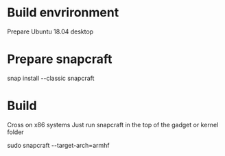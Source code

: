 # Build envrironment

Prepare Ubuntu 18.04 desktop

# Prepare snapcraft

snap install --classic snapcraft

# Build

Cross on x86 systems
Just run snapcraft in the top of the gadget or kernel folder

sudo snapcraft --target-arch=armhf
